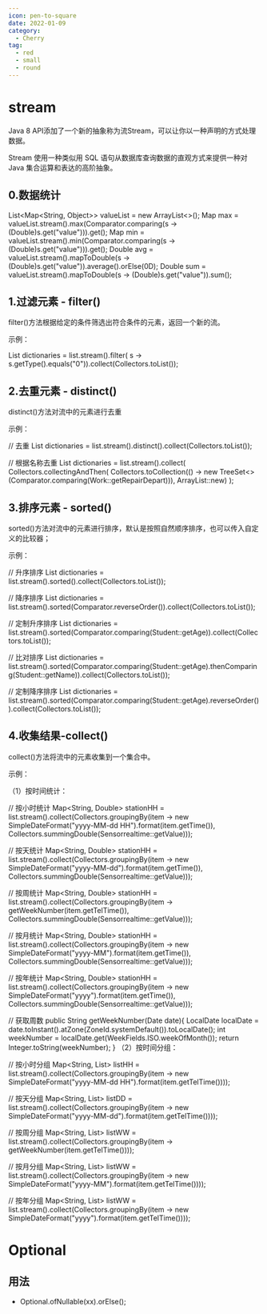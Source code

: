```yaml
---
icon: pen-to-square
date: 2022-01-09
category:
  - Cherry
tag:
  - red
  - small
  - round
---
```


# stream

Java 8 API添加了一个新的抽象称为流Stream，可以让你以一种声明的方式处理数据。

Stream 使用一种类似用 SQL 语句从数据库查询数据的直观方式来提供一种对 Java 集合运算和表达的高阶抽象。

## 0.数据统计

List<Map<String, Object>> valueList = new ArrayList<>();
Map max = valueList.stream().max(Comparator.comparing(s -> (Double)s.get("value"))).get();
Map min = valueList.stream().min(Comparator.comparing(s -> (Double)s.get("value"))).get();
Double avg = valueList.stream().mapToDouble(s -> (Double)s.get("value")).average().orElse(0D);
Double sum = valueList.stream().mapToDouble(s -> (Double)s.get("value")).sum();

## 1.过滤元素 - filter()

filter()方法根据给定的条件筛选出符合条件的元素，返回一个新的流。

示例：

List<Dictionaries> dictionaries = list.stream().filter( s -> s.getType().equals("0")).collect(Collectors.toList());

## 2.去重元素 - distinct()

distinct()方法对流中的元素进行去重

示例：

// 去重
List<Dictionaries> dictionaries = list.stream().distinct().collect(Collectors.toList());

// 根据名称去重
List<Dictionaries> dictionaries = list.stream().collect(
Collectors.collectingAndThen(
Collectors.toCollection(() -> new TreeSet<>(Comparator.comparing(Work::getRepairDepart))), ArrayList::new)
);

## 3.排序元素 - sorted()

sorted()方法对流中的元素进行排序，默认是按照自然顺序排序，也可以传入自定义的比较器；

示例：

// 升序排序
List<Dictionaries> dictionaries = list.stream().sorted().collect(Collectors.toList());

// 降序排序
List<Dictionaries> dictionaries = list.stream().sorted(Comparator.reverseOrder()).collect(Collectors.toList());

// 定制升序排序
List<Dictionaries> dictionaries = list.stream().sorted(Comparator.comparing(Student::getAge)).collect(Collectors.toList());

// 比对排序
List<Dictionaries> dictionaries = list.stream().sorted(Comparator.comparing(Student::getAge).thenComparing(Student::getName)).collect(Collectors.toList());

// 定制降序排序
List<Dictionaries> dictionaries = list.stream().sorted(Comparator.comparing(Student::getAge).reverseOrder()).collect(Collectors.toList());

## 4.收集结果-collect()

collect()方法将流中的元素收集到一个集合中。

示例：

（1）按时间统计：


// 按小时统计
Map<String, Double> stationHH = list.stream().collect(Collectors.groupingBy(item -> new SimpleDateFormat("yyyy-MM-dd HH").format(item.getTime()), Collectors.summingDouble(Sensorrealtime::getValue)));

// 按天统计
Map<String, Double> stationHH = list.stream().collect(Collectors.groupingBy(item -> new SimpleDateFormat("yyyy-MM-dd").format(item.getTime()), Collectors.summingDouble(Sensorrealtime::getValue)));

// 按周统计
Map<String, Double> stationHH = list.stream().collect(Collectors.groupingBy(item -> getWeekNumber(item.getTelTime()), Collectors.summingDouble(Sensorrealtime::getValue)));

// 按月统计
Map<String, Double> stationHH = list.stream().collect(Collectors.groupingBy(item -> new SimpleDateFormat("yyyy-MM").format(item.getTime()), Collectors.summingDouble(Sensorrealtime::getValue)));

// 按年统计
Map<String, Double> stationHH = list.stream().collect(Collectors.groupingBy(item -> new SimpleDateFormat("yyyy").format(item.getTime()), Collectors.summingDouble(Sensorrealtime::getValue)));

// 获取周数
public String getWeekNumber(Date date){
LocalDate localDate = date.toInstant().atZone(ZoneId.systemDefault()).toLocalDate();
int weekNumber = localDate.get(WeekFields.ISO.weekOfMonth());
return Integer.toString(weekNumber);
}
（2）按时间分组：


// 按小时分组
Map<String, List<CallRecords>> listHH = list.stream().collect(Collectors.groupingBy(item -> new SimpleDateFormat("yyyy-MM-dd HH").format(item.getTelTime())));

// 按天分组
Map<String, List<CallRecords>> listDD = list.stream().collect(Collectors.groupingBy(item -> new SimpleDateFormat("yyyy-MM-dd").format(item.getTelTime())));

// 按周分组
Map<String, List<CallRecords>> listWW = list.stream().collect(Collectors.groupingBy(item -> getWeekNumber(item.getTelTime())));

// 按月分组
Map<String, List<CallRecords>> listWW = list.stream().collect(Collectors.groupingBy(item -> new SimpleDateFormat("yyyy-MM").format(item.getTelTime())));

// 按年分组
Map<String, List<CallRecords>> listWW = list.stream().collect(Collectors.groupingBy(item -> new SimpleDateFormat("yyyy").format(item.getTelTime())));


# Optional

## 用法
- Optional.ofNullable(xx).orElse();